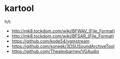 kartool
=======

h/t:

* http://mk8.tockdom.com/wiki/BFWAV_(File_Format)
* http://mk8.tockdom.com/wiki/BFSAR_(File_Format)
* https://github.com/kode54/vgmstream
* https://github.com/soneek/3DSUSoundArchiveTool
* https://github.com/Thealexbarney/VGAudio
